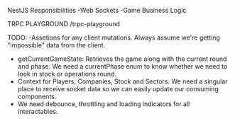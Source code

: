 NestJS Responsibilities
-Web Sockets
-Game Business Logic

TRPC PLAYGROUND
/trpc-playground

TODO: -Assetions for any client mutations.  Always assume we're getting "impossible" data from the client. 
- getCurrentGameState: Retrieves the game along with the current round and phase.  We need a currentPhase enum to know whether we need to look in stock or operations round.
- Context for Players, Companies, Stock and Sectors.  We need a singular place to receive socket data so we can easily update our consuming components. 
- We need debounce, throttling and loading indicators for all interactables.